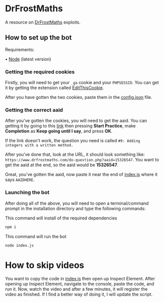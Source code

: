 # DrFrostMaths
A resource on [DrFrostMaths](https://www.drfrostmaths.com/) exploits.

## How to set up the bot
Requirements:

• [Node](https://nodejs.org/en/download/) (latest version)

### Getting the required cookies
Firstly, you will need to get your `_ga` cookie and your `PHPSESSID`. You can get it by getting the extension called [EditThisCookie](https://chrome.google.com/webstore/detail/editthiscookie/fngmhnnpilhplaeedifhccceomclgfbg?hl=en).

After you have gotten the two cookies, paste them in the [config.json](https://github.com/Stefanuk12/DrFrostMaths/blob/main/Bot/config.json) file.

### Getting the correct aaid
After you've gotten the cookies, you will need to get the aaid. You can getting it by going to this [link](https://www.drfrostmaths.com/keyskills.php?tid=1&permid=196) then pressing **Start Practice**, make **Completion** as **Keep going until I say**, and press **OK**.

If the link doesn't work, the question you need is called `#9: Adding integers with a written method.`

After you've done that, look at the URL, it should look something like: `https://www.drfrostmaths.com/do-question.php?aaid=15326547`. You want to get the aaid at the end, so the aaid would be **15326547**.

Great, you've gotten the aaid, now paste it near the end of [index.js](https://github.com/Stefanuk12/DrFrostMaths/blob/main/Bot/index.js#L131) where it says `AAIDHERE`.

### Launching the bot
After doing all of the above, you will need to open a terminal/command prompt in the installation directory and type the following commands:

This command will install of the required dependencies
```bash
npm i
```

This command will run the bot
```bash
node index.js
```

# How to skip videos
You want to copy the code in [index.js](https://github.com/Stefanuk12/DrFrostMaths/blob/main/Skipping%20Videos/index.js) then open up Inspect Element. After opening up Inspect Element, navigate to the console, paste the code, and run it. Now, watch the video and after a few minutes, it will register the video as finished. If I find a better way of doing it, I will update the script.